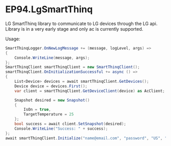# EP94.LgSmartThinq
 LG SmartThinq library to communicate to LG devices through the LG api. Library is in a very early stage and only ac is currently supported.
 
 Usage:
 ```c#
 SmartThinqLogger.OnNewLogMessage += (message, logLevel, args) =>
 {
     Console.WriteLine(message, args);
 };
 SmartThinqClient smartThinqClient = new SmartThinqClient();
 smartThinqClient.OnInitializationSuccessful += async () =>
 {
     List<Device> devices = await smartThinqClient.GetDevices();
     Device device = devices.First();
     var client = smartThinqClient.GetDeviceClient(device) as AcClient;

     Snapshot desired = new Snapshot()
     {
         IsOn = true,
         TargetTemperature = 25
     };
     bool success = await client.SetSnapshot(desired);
     Console.WriteLine("Success: " + success);
 };
 await smartThinqClient.Initialize("name@email.com", "password", "US", "en-US");
```
